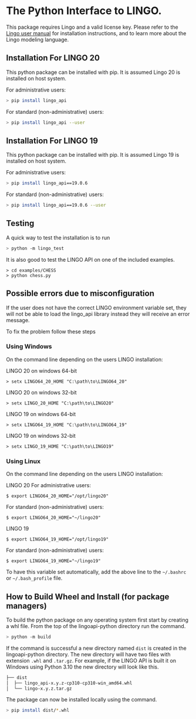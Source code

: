 # The Python Interface to LINGO.

This package requires Lingo and a valid license key. Please refer to the [Lingo user manual](https://lindo.com/downloads/PDF/LINGO.pdf) for installation instructions, and to learn more about the Lingo modeling language.

## Installation For LINGO 20

This python package can be installed with pip. It is assumed Lingo 20 is installed on host system.

For administrative users: 

```bash
> pip install lingo_api
```

For standard (non-administrative) users:

```bash
> pip install lingo_api --user
```

## Installation For LINGO 19

This python package can be installed with pip. It is assumed Lingo 19 is installed on host system.

For administrative users: 

```bash
> pip install lingo_api==19.0.6
```

For standard (non-administrative) users:

```bash
> pip install lingo_api==19.0.6 --user
```



## Testing

A quick way to test the installation is to run
```bash
> python -m lingo_test
```

It is also good to test the LINGO API on one of the included examples.
```
> cd examples/CHESS
> python chess.py
```

## Possible errors due to misconfiguration

If the user does not have the correct LINGO environment variable set, they will not be able to load
the lingo_api library instead they will receive an error message. 

To fix the problem follow these steps

### Using Windows
On the command line depending on the users LINGO installation:

LINGO 20 on windows 64-bit  
```dos
> setx LINGO64_20_HOME "C:\path\to\LINGO64_20" 
```
LINGO 20 on windows 32-bit 
```dos
> setx LINGO_20_HOME "C:\path\to\LINGO20" 
```


LINGO 19 on windows 64-bit 
```dos
> setx LINGO64_19_HOME "C:\path\to\LINGO64_19"
```
LINGO 19 on windows 32-bit  
```dos
> setx LINGO_19_HOME "C:\path\to\LINGO19"
```

### Using Linux
On the command line depending on the users LINGO installation:

LINGO 20
For administrative users:
```    
$ export LINGO64_20_HOME="/opt/lingo20"	
```    
For standard (non-administrative) users:
```    
$ export LINGO64_20_HOME="~/lingo20"	
```   

LINGO 19
```    
$ export LINGO64_19_HOME="/opt/lingo19"	
```    
For standard (non-administrative) users:
```    
$ export LINGO64_19_HOME="~/lingo19"	
```   


To have this variable set automatically, add the above line to the `~/.bashrc` or `~/.bash_profile` file.


## How to Build Wheel and Install (for package managers)

To build the python package on any operating system first start by creating a whl file. From the top of the lingoapi-python directory run the command.

```bash
> python -m build
```

If the command is successful a new directory named `dist` is created in the lingoapi-python directory. The new directory will have two files with extension `.whl` and `.tar.gz`. For example, if the LINGO API is built it on Windows using Python 3.10 the new directory will look like this.

```bash
├── dist
│  ├── lingo_api-x.y.z-cp310-cp310-win_amd64.whl
│  └── lingo-x.y.z.tar.gz
```

The package can now be installed locally using the command.
```bash
> pip install dist/*.whl
```